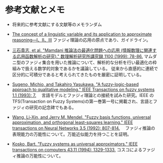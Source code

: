 # 参考文献とメモ

- 将来的に参考文献にする文献等のメモランダム

- [The concept of a linguistic variable and its application to approximate reasoning—I、II、III](https://www.sciencedirect.com/science/article/abs/pii/0020025575900365)
  ファジィ理論の応用の原点であり、ガイドライン。

- [三石貴志, et al. "Mamdani 推論法の最適化問題への応用 (情報数理に関連する応用函数解析の研究)." 
数理解析研究所講究録 1100 (1999): 78-86.](https://repository.kulib.kyoto-u.ac.jp/dspace/handle/2433/63160)
  マムダニ型のファジィ集合を用いた推論について、解析的な分析を行い最適化の枠組みで扱える数学的対象であるかを議論している。
従来から直感的に連続で区分的に可積分であると考えられてきたものを厳密に証明している。

- [Sugeno, Michio, and Takahiro Yasukawa. "A fuzzy-logic-based approach to qualitative modeling." IEEE Transactions on fuzzy systems 1.1 (1993): 7.](https://ieeexplore.ieee.org/document/390281)
　言語モデルとファジィ理論との接続を試みた研究。IEEE の TFS(Transaction on Fuzzy Systems)の第一巻第一号に掲載され、言語とファジィの研究の記念碑でもある。

- [Wang, Li-Xin, and Jerry M. Mendel. "Fuzzy basis functions, universal approximation, and orthogonal least-squares learning." IEEE transactions on Neural Networks 3.5 (1992): 807-814.](https://ieeexplore.ieee.org/document/159070)
　ファジィ推論の表現能力の万能性について。万能近似能力を持つことを証明。

- [Kosko, Bart. "Fuzzy systems as universal approximators." IEEE transactions on computers 43.11 (1994): 1329-1333.](https://ieeexplore.ieee.org/abstract/document/324566)
  コスコによるファジィ推論の万能性について。
